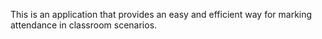 This is an application that provides an easy and efficient way for marking attendance in classroom scenarios.  

